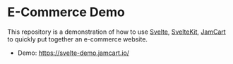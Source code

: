 # E-Commerce Demo

This repository is a demonstration of how to use [Svelte](https://svelte.dev/), [SvelteKit](https://kit.svelte.dev/), [JamCart](https://jamcart.io/) to quickly put together an e-commerce website.

* Demo: https://svelte-demo.jamcart.io/
